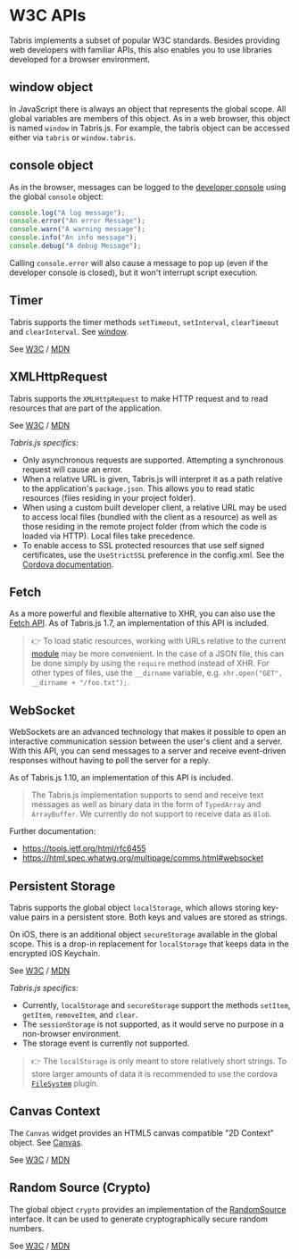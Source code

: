 # W3C APIs

Tabris implements a subset of popular W3C standards. Besides providing web developers with familiar APIs, this also enables you to use libraries developed for a browser environment.

## window object

In JavaScript there is always an object that represents the global scope. All global variables are members of this object. As in a web browser, this object is named `window` in Tabris.js. For example, the tabris object can be accessed either via `tabris` or `window.tabris`.

## console object

As in the browser, messages can be logged to the [developer console](getting-started#the-developer-console) using the global `console` object:

```js
console.log("A log message");
console.error("An error Message");
console.warn("A warning message");
console.info("An info message");
console.debug("A debug Message");
```

Calling `console.error` will also cause a message to pop up (even if the developer console is closed), but it won't interrupt script execution.

## Timer

Tabris supports the timer methods `setTimeout`, `setInterval`, `clearTimeout` and `clearInterval`. See [window](api/window.md).

See [W3C](http://www.w3.org/TR/2011/WD-html5-20110525/timers.html#timers) / [MDN](https://developer.mozilla.org/en-US/Add-ons/Code_snippets/Timers)

## XMLHttpRequest

Tabris supports the `XMLHttpRequest` to make HTTP request and to read resources that are part of the application.

See [W3C](http://www.w3.org/TR/XMLHttpRequest/) / [MDN](https://developer.mozilla.org/en-US/docs/Web/API/XMLHttpRequest)

*Tabris.js specifics:*

* Only asynchronous requests are supported. Attempting a synchronous request will cause an error.
* When a relative URL is given, Tabris.js will interpret it as a path relative to the application's `package.json`. This allows you to read static resources (files residing in your project folder).
* When using a custom built developer client, a relative URL may be used to access local files (bundled with the client as a resource) as well as those residing in the remote project folder (from which the code is loaded via HTTP). Local files take precedence.
* To enable access to SSL protected resources that use self signed certificates, use the `UseStrictSSL` preference in the config.xml. See the [Cordova documentation](cordova.md#preferences).

## Fetch

As a more powerful and flexible alternative to XHR, you can also use the [Fetch API](https://developer.mozilla.org/en-US/docs/Web/API/Fetch_API).
As of Tabris.js 1.7, an implementation of this API is included.

> :point_right: To load static resources, working with URLs relative to the current [module](modules.md) may be more convenient. In the case of a JSON file, this can be done simply by using the `require` method instead of XHR. For other types of files, use the `__dirname` variable, e.g. `xhr.open("GET", __dirname + "/foo.txt");`.

## WebSocket

WebSockets are an advanced technology that makes it possible to open an interactive communication session between the user's client and a server. With this API, you can send messages to a server and receive event-driven responses without having to poll the server for a reply.

As of Tabris.js 1.10, an implementation of this API is included.

> The Tabris.js implementation supports to send and receive text messages as well as binary data in the form of `TypedArray` and `ArrayBuffer`. We currently do not support to receive data as `Blob`.

Further documentation:

* https://tools.ietf.org/html/rfc6455
* https://html.spec.whatwg.org/multipage/comms.html#websocket

## Persistent Storage

Tabris supports the global object `localStorage`, which allows storing key-value pairs in a persistent store. Both keys and values are stored as strings.

On iOS, there is an additional object `secureStorage` available in the global scope. This is a drop-in replacement for `localStorage` that keeps data in the encrypted iOS Keychain.

See [W3C](http://dev.w3.org/html5/webstorage/) / [MDN](https://developer.mozilla.org/en-US/docs/Web/Guide/API/DOM/Storage)

*Tabris.js specifics:*

* Currently, `localStorage` and `secureStorage` support the methods `setItem`, `getItem`, `removeItem`, and `clear`.
* The `sessionStorage` is not supported, as it would serve no purpose in a non-browser environment.
* The storage event is currently not supported.

> :point_right: The `localStorage` is only meant to store relatively short strings. To store larger amounts of data it is recommended to use the cordova [`FileSystem`](https://www.npmjs.com/package/cordova-plugin-file) plugin.

## Canvas Context

The `Canvas` widget provides an HTML5 canvas compatible "2D Context" object. See [Canvas](api/Canvas.md).

See [W3C](http://www.w3.org/TR/2dcontext/) / [MDN](https://developer.mozilla.org/en/docs/Web/API/CanvasRenderingContext2D)

## Random Source (Crypto)

The global object `crypto` provides an implementation of the [RandomSource](https://developer.mozilla.org/en/docs/Web/API/RandomSource) interface. It can be used to generate cryptographically secure random numbers.

See [W3C](https://dvcs.w3.org/hg/webcrypto-api/raw-file/tip/spec/Overview.html#crypto-interface) / [MDN](https://developer.mozilla.org/en/docs/Web/API/RandomSource/getRandomValues)
